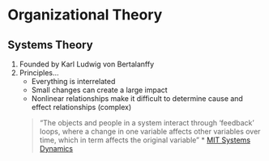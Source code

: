 # Organizational Theory #
## Systems Theory ##
1. Founded by Karl Ludwig von Bertalanffy
2. Principles…
	* Everything is interrelated
	* Small changes can create a large impact
	* Nonlinear relationships make it difficult to determine cause and effect relationships (complex)
	>“The objects and people in a system interact through ‘feedback’ loops, where a change in one variable affects other variables over time, which in term affects the original variable”
		* [MIT Systems Dynamics](http://web.mit.edu/sysdyn/sd-intro/)

